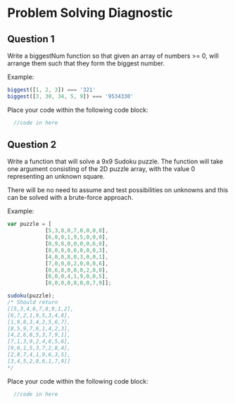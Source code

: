 # Problem Solving Diagnostic

## Question 1

Write a biggestNum function so that given an array of numbers >= 0, will
arrange them such that they form the biggest number.

Example:

```javascript
biggest([1, 2, 3]) === '321'
biggest([3, 30, 34, 5, 9]) === '9534330'
```

Place your code within the following code block:

```javascript
  //code in here
```

## Question 2

Write a function that will solve a 9x9 Sudoku puzzle. The function will take
one argument consisting of the 2D puzzle array, with the value 0 representing
an unknown square.

There will be no need to assume and test possibilities on unknowns and this can
be solved with a brute-force approach.

Example:

```javascript
var puzzle = [
            [5,3,0,0,7,0,0,0,0],
            [6,0,0,1,9,5,0,0,0],
            [0,9,8,0,0,0,0,6,0],
            [8,0,0,0,6,0,0,0,3],
            [4,0,0,8,0,3,0,0,1],
            [7,0,0,0,2,0,0,0,6],
            [0,6,0,0,0,0,2,8,0],
            [0,0,0,4,1,9,0,0,5],
            [0,0,0,0,8,0,0,7,9]];

sudoku(puzzle);
/* Should return
[[5,3,4,6,7,8,9,1,2],
[6,7,2,1,9,5,3,4,8],
[1,9,8,3,4,2,5,6,7],
[8,5,9,7,6,1,4,2,3],
[4,2,6,8,5,3,7,9,1],
[7,1,3,9,2,4,8,5,6],
[9,6,1,5,3,7,2,8,4],
[2,8,7,4,1,9,6,3,5],
[3,4,5,2,8,6,1,7,9]]
*/
```

Place your code within the following code block:

```javascript
  //code in here
```
